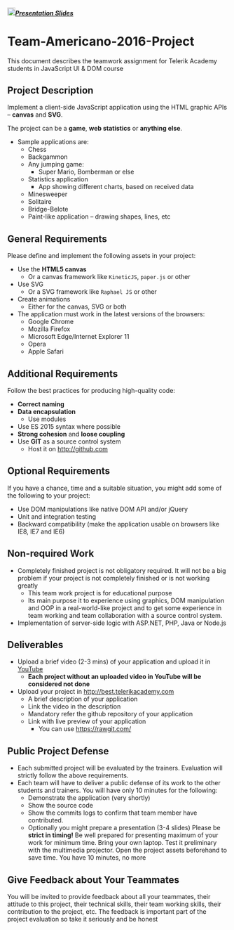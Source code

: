 ##### [<img src="https://raw.githubusercontent.com/TelerikAcademy/Common/master/icons/presentation.png" height="18"/>Presentation Slides](www.google.com)
# Team-Americano-2016-Project

This document describes the teamwork assignment for Telerik Academy students in JavaScript UI & DOM course

##   Project Description

Implement a client-side JavaScript application using the HTML graphic APIs – **canvas** and **SVG**.

The project can be a **game**, **web statistics** or **anything else**.
-   Sample applications are:
    -   Chess
    -   Backgammon
    -   Any jumping game:
        -   Super Mario, Bomberman or else
    -   Statistics application
        -   App showing different charts, based on received data
    -   Minesweeper
    -   Solitaire
    -   Bridge-Belote
    -   Paint-like application – drawing shapes, lines, etc

##  General Requirements

Please define and implement the following assets in your project:

-   Use the **HTML5 canvas**
    -   Or a canvas framework like `KineticJS`, `paper.js` or other
-   Use SVG
    -   Or a SVG framework like `Raphael JS` or other
-   Create animations
    -   Either for the canvas, SVG or both
-   The application must work in the latest versions of the browsers:
    -   Google Chrome
    -   Mozilla Firefox
    -   Microsoft Edge/Internet Explorer 11
    -   Opera
    -   Apple Safari

##  Additional Requirements

Follow the best practices for producing high-quality code:

-   **Correct naming**
-   **Data encapsulation**
    -   Use modules
-   Use ES 2015 syntax where possible
-   **Strong cohesion** and **loose coupling**
-   Use **GIT** as a source control system
    -   Host it on <a href="http://github.com" title="http://github.com" target="_blank">http://github.com</a>

##  Optional Requirements

If you have a chance, time and a suitable situation, you might add some of the following to your project:

-   Use DOM manipulations like native DOM API and/or jQuery
-   Unit and integration testing
-   Backward compatibility (make the application usable on browsers like IE8, IE7 and IE6)

##  Non-required Work
-   Completely finished project is not obligatory required. It will not be a big problem if your project is not completely finished or is not working greatly
    -   This team work project is for educational purpose
    -   Its main purpose it to experience using graphics, DOM manipulation and OOP in a real-world-like project and to get some experience in team working and team collaboration with a source control system.
-   Implementation of server-side logic with ASP.NET, PHP, Java or Node.js

##  Deliverables

-   Upload a brief video (2-3 mins) of your application and upload it in [YouTube](http://youtube.com)
    -   **Each project without an uploaded video in YouTube will be considered not done**
-   Upload your project in http://best.telerikacademy.com
    -   A brief description of your application
    -   Link the video in the description
    -   Mandatory refer the github repository of your application
    -   Link with live preview of your application
        -   You can use https://rawgit.com/

##  Public Project Defense
-   Each submitted project will be evaluated by the trainers. Evaluation will strictly follow the above requirements.
-   Each team will have to deliver a public defense of its work to the other students and trainers. You will have only 10 minutes for the following:
    -   Demonstrate the application (very shortly)
    -   Show the source code
    -   Show the commits logs to confirm that team member have contributed.
    -   Optionally you might prepare a presentation (3-4 slides)
Please be **strict in timing!** Be well prepared for presenting maximum of your work for minimum time. Bring your own laptop. Test it preliminary with the multimedia projector. Open the project assets beforehand to save time. You have 10 minutes, no more

##  Give Feedback about Your Teammates
You will be invited to provide feedback about all your teammates, their attitude to this project, their technical skills, their team working skills, their contribution to the project, etc. The feedback is important part of the project evaluation so take it seriously and be honest